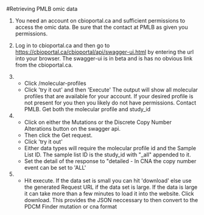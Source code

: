 #Retrieving PMLB omic data

1. You need an account on cbioportal.ca and sufficient permissions to access 
the omic data. Be sure that the contact at PMLB as given you permissions.

2. Log in to cbioportal.ca and then go to https://cbioportal.ca/cbioportal/api/swagger-ui.html by entering the url into your browser. The swagger-ui is in beta and is has no obvious link from the cbioportal.ca.

3. 
    - Click /molecular-profiles
    - Click 'try it out' and then 'Execute'
The output will show all molecular profiles that are available for your account. If your desired profile is not present for you then you likely do not have permissions. Contact PMLB. Get both the molecular profile and study_id

4. 
    - Click on either the Mutations or the Discrete Copy Number Alterations button on the swagger api. 
    - Then click the Get request.
    - Click 'try it out'
    - Either data types will require the molecular profile id and the Sample List ID. The sample list ID is the study_id with "_all" appended to it. 
    - Set the detail of the response to "detailed     - In CNA the copy number event can be set to 'ALL'

5. 
    - Hit execute. If the data set is small you can hit 'download' else use the generated Request URL if the data set is large. If the data is large it can take more than a few minutes to load it into the website. Click download. This provides the JSON neccessary to then convert to the PDCM Finder mutation or cna format  
